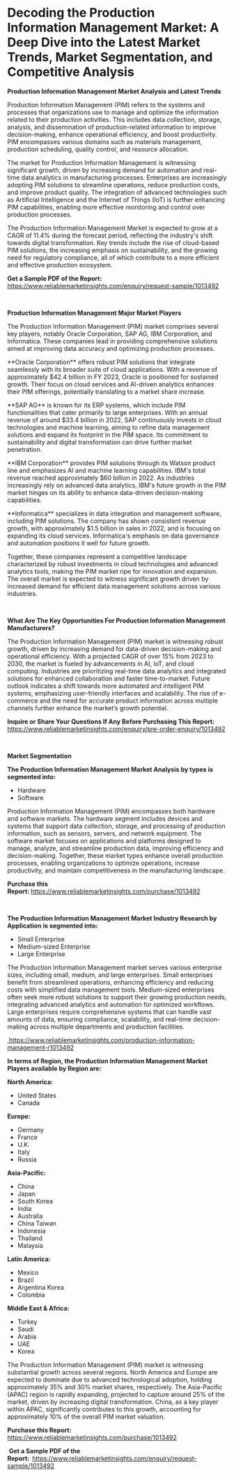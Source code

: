 <p><h1>Decoding the Production Information Management Market: A Deep Dive into the Latest Market Trends, Market Segmentation, and Competitive Analysis</h1></p><p><strong>Production Information Management Market Analysis and Latest Trends</strong></p>
<p><p>Production Information Management (PIM) refers to the systems and processes that organizations use to manage and optimize the information related to their production activities. This includes data collection, storage, analysis, and dissemination of production-related information to improve decision-making, enhance operational efficiency, and boost productivity. PIM encompasses various domains such as materials management, production scheduling, quality control, and resource allocation.</p><p>The market for Production Information Management is witnessing significant growth, driven by increasing demand for automation and real-time data analytics in manufacturing processes. Enterprises are increasingly adopting PIM solutions to streamline operations, reduce production costs, and improve product quality. The integration of advanced technologies such as Artificial Intelligence and the Internet of Things (IoT) is further enhancing PIM capabilities, enabling more effective monitoring and control over production processes.</p><p>The Production Information Management Market is expected to grow at a CAGR of 11.4% during the forecast period, reflecting the industry's shift towards digital transformation. Key trends include the rise of cloud-based PIM solutions, the increasing emphasis on sustainability, and the growing need for regulatory compliance, all of which contribute to a more efficient and effective production ecosystem.</p></p>
<p><strong>Get a Sample PDF of the Report:&nbsp;</strong> <a href="https://www.reliablemarketinsights.com/enquiry/request-sample/1013492?utm_campaign=3709&utm_medium=2&utm_source=Github&utm_content=ia&utm_term=17042025&utm_id=production-information-management">https://www.reliablemarketinsights.com/enquiry/request-sample/1013492</a></p>
<p>&nbsp;</p>
<p><strong>Production Information Management Major Market Players</strong></p>
<p><p>The Production Information Management (PIM) market comprises several key players, notably Oracle Corporation, SAP AG, IBM Corporation, and Informatica. These companies lead in providing comprehensive solutions aimed at improving data accuracy and optimizing production processes.</p><p>**Oracle Corporation** offers robust PIM solutions that integrate seamlessly with its broader suite of cloud applications. With a revenue of approximately $42.4 billion in FY 2023, Oracle is positioned for sustained growth. Their focus on cloud services and AI-driven analytics enhances their PIM offerings, potentially translating to a market share increase.</p><p>**SAP AG** is known for its ERP systems, which include PIM functionalities that cater primarily to large enterprises. With an annual revenue of around $33.4 billion in 2022, SAP continuously invests in cloud technologies and machine learning, aiming to refine data management solutions and expand its footprint in the PIM space. Its commitment to sustainability and digital transformation can drive further market penetration.</p><p>**IBM Corporation** provides PIM solutions through its Watson product line and emphasizes AI and machine learning capabilities. IBM's total revenue reached approximately $60 billion in 2022. As industries increasingly rely on advanced data analytics, IBM's future growth in the PIM market hinges on its ability to enhance data-driven decision-making capabilities.</p><p>**Informatica** specializes in data integration and management software, including PIM solutions. The company has shown consistent revenue growth, with approximately $1.5 billion in sales in 2022, and is focusing on expanding its cloud services. Informatica's emphasis on data governance and automation positions it well for future growth.</p><p>Together, these companies represent a competitive landscape characterized by robust investments in cloud technologies and advanced analytics tools, making the PIM market ripe for innovation and expansion. The overall market is expected to witness significant growth driven by increased demand for efficient data management solutions across various industries.</p></p>
<p>&nbsp;</p>
<p><strong>What Are The Key Opportunities For Production Information Management Manufacturers?</strong></p>
<p><p>The Production Information Management (PIM) market is witnessing robust growth, driven by increasing demand for data-driven decision-making and operational efficiency. With a projected CAGR of over 15% from 2023 to 2030, the market is fueled by advancements in AI, IoT, and cloud computing. Industries are prioritizing real-time data analytics and integrated solutions for enhanced collaboration and faster time-to-market. Future outlook indicates a shift towards more automated and intelligent PIM systems, emphasizing user-friendly interfaces and scalability. The rise of e-commerce and the need for accurate product information across multiple channels further enhance the market’s growth potential.</p></p>
<p><strong>Inquire or Share Your Questions If Any Before Purchasing This Report:</strong> <a href="https://www.reliablemarketinsights.com/enquiry/pre-order-enquiry/1013492?utm_campaign=3709&utm_medium=2&utm_source=Github&utm_content=ia&utm_term=17042025&utm_id=production-information-management">https://www.reliablemarketinsights.com/enquiry/pre-order-enquiry/1013492</a></p>
<p>&nbsp;</p>
<p><strong>Market Segmentation</strong></p>
<p><strong>The Production Information Management Market Analysis by types is segmented into:</strong></p>
<p><ul><li>Hardware</li><li>Software</li></ul></p>
<p><p>Production Information Management (PIM) encompasses both hardware and software markets. The hardware segment includes devices and systems that support data collection, storage, and processing of production information, such as sensors, servers, and network equipment. The software market focuses on applications and platforms designed to manage, analyze, and streamline production data, improving efficiency and decision-making. Together, these market types enhance overall production processes, enabling organizations to optimize operations, increase productivity, and maintain competitiveness in the manufacturing landscape.</p></p>
<p><strong>Purchase this Report:&nbsp;</strong><a href="https://www.reliablemarketinsights.com/purchase/1013492?utm_campaign=3709&utm_medium=2&utm_source=Github&utm_content=ia&utm_term=17042025&utm_id=production-information-management">https://www.reliablemarketinsights.com/purchase/1013492</a></p>
<p>&nbsp;</p>
<p><strong>The Production Information Management Market Industry Research by Application is segmented into:</strong></p>
<p><ul><li>Small Enterprise</li><li>Medium-sized Enterprise</li><li>Large Enterprise</li></ul></p>
<p><p>The Production Information Management market serves various enterprise sizes, including small, medium, and large enterprises. Small enterprises benefit from streamlined operations, enhancing efficiency and reducing costs with simplified data management tools. Medium-sized enterprises often seek more robust solutions to support their growing production needs, integrating advanced analytics and automation for optimized workflows. Large enterprises require comprehensive systems that can handle vast amounts of data, ensuring compliance, scalability, and real-time decision-making across multiple departments and production facilities.</p></p>
<p><a href="https://www.reliablemarketinsights.com/production-information-management-r1013492?utm_campaign=3709&utm_medium=2&utm_source=Github&utm_content=ia&utm_term=17042025&utm_id=production-information-management">&nbsp;https://www.reliablemarketinsights.com/production-information-management-r1013492</a></p>
<p><strong>In terms of Region, the Production Information Management Market Players available by Region are:</strong></p>
<p>
    <p> <strong> North America: </strong>
        <ul>
            <li>United States</li>
            <li>Canada</li>
        </ul>
        </p> 
    <p> <strong> Europe: </strong>
        <ul>
            <li>Germany</li>
            <li>France</li>
            <li>U.K.</li>
            <li>Italy</li>
            <li>Russia</li>
        </ul>
        </p> 
    <p> <strong> Asia-Pacific: </strong>
        <ul>
            <li>China</li>
            <li>Japan</li>
            <li>South Korea</li>
            <li>India</li>
            <li>Australia</li>
            <li>China Taiwan</li>
            <li>Indonesia</li>
            <li>Thailand</li>
            <li>Malaysia</li>
        </ul>
        </p> 
    <p> <strong> Latin America: </strong>
        <ul>
            <li>Mexico</li>
            <li>Brazil</li>
            <li>Argentina Korea</li>
            <li>Colombia</li>
        </ul>
        </p> 
    <p> <strong> Middle East & Africa: </strong>
        <ul>
            <li>Turkey</li>
            <li>Saudi</li>
            <li>Arabia</li>
            <li>UAE</li>
            <li>Korea</li>
        </ul>
    </p>
    </p>
<p><p>The Production Information Management (PIM) market is witnessing substantial growth across several regions. North America and Europe are expected to dominate due to advanced technological adoption, holding approximately 35% and 30% market shares, respectively. The Asia-Pacific (APAC) region is rapidly expanding, projected to capture around 25% of the market, driven by increasing digital transformation. China, as a key player within APAC, significantly contributes to this growth, accounting for approximately 10% of the overall PIM market valuation.</p></p>
<p><strong>Purchase this Report: </strong><a href="https://www.reliablemarketinsights.com/purchase/1013492?utm_campaign=3709&utm_medium=2&utm_source=Github&utm_content=ia&utm_term=17042025&utm_id=production-information-management">https://www.reliablemarketinsights.com/purchase/1013492</a></p>
<p>&nbsp;<strong>Get a Sample PDF of the Report:&nbsp;&nbsp;</strong><a href="https://www.reliablemarketinsights.com/enquiry/request-sample/1013492?utm_campaign=3709&utm_medium=2&utm_source=Github&utm_content=ia&utm_term=17042025&utm_id=production-information-management">https://www.reliablemarketinsights.com/enquiry/request-sample/1013492</a></p>
<p><strong></strong></p>
<p><p></p><p></p><p></p></p>